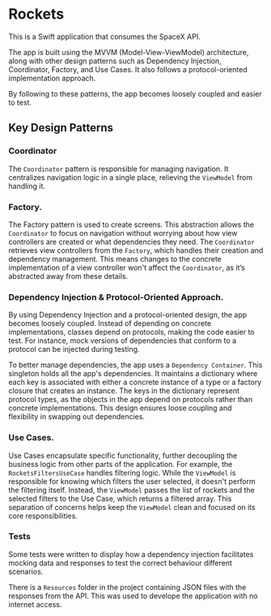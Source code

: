 # Rockets

This is a Swift application that consumes the SpaceX API.

The app is built using the MVVM (Model-View-ViewModel) architecture, along with other design patterns such as Dependency Injection, Coordinator, Factory, and Use Cases. It also follows a protocol-oriented implementation approach.

By following to these patterns, the app becomes loosely coupled and easier to test.


## Key Design Patterns
### Coordinator  
The `Coordinator` pattern is responsible for managing navigation. It centralizes navigation logic in a single place, relieving the `ViewModel` from handling it.

### Factory.  
The Factory pattern is used to create screens. This abstraction allows the `Coordinator` to focus on navigation without worrying about how view controllers are created or what dependencies they need. The `Coordinator` retrieves view controllers from the `Factory`, which handles their creation and dependency management. This means changes to the concrete implementation of a view controller won't affect the `Coordinator`, as it’s abstracted away from these details.

### Dependency Injection & Protocol-Oriented Approach.  
By using Dependency Injection and a protocol-oriented design, the app becomes loosely coupled. Instead of depending on concrete implementations, classes depend on protocols, making the code easier to test. For instance, mock versions of dependencies that conform to a protocol can be injected during testing.

To better manage dependencies, the app uses a `Dependency Container`. This singleton holds all the app's dependencies. It maintains a dictionary where each key is associated with either a concrete instance of a type or a factory closure that creates an instance. The keys in the dictionary represent protocol types, as the objects in the app depend on protocols rather than concrete implementations. This design ensures loose coupling and flexibility in swapping out dependencies.

### Use Cases.  
Use Cases encapsulate specific functionality, further decoupling the business logic from other parts of the application. For example, the `RocketsFiltersUseCase` handles filtering logic. While the `ViewModel` is responsible for knowing which filters the user selected, it doesn't perform the filtering itself. Instead, the `ViewModel` passes the list of rockets and the selected filters to the Use Case, which returns a filtered array. This separation of concerns helps keep the `ViewModel` clean and focused on its core responsibilities.


### Tests
Some tests were written to display how a dependency injection facilitates mocking data and responses to test the correct behaviour different scenarios.

There is a `Resources` folder in the project containing JSON files with the responses from the API. This was used to develope the application with no internet access.

